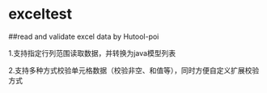 # exceltest

##read and validate excel data by Hutool-poi

1.支持指定行列范围读取数据，并转换为java模型列表

2.支持多种方式校验单元格数据（校验非空、和值等），同时方便自定义扩展校验方式
